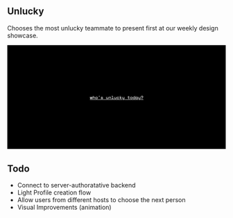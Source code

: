 ## Unlucky
Chooses the most unlucky teammate to present first at our weekly design showcase.

![landing page of unlucky website](https://github.com/jasonxuyang/unlucky/blob/master/cover.png)

## Todo
- Connect to server-authoratative backend
- Light Profile creation flow
- Allow users from different hosts to choose the next person
- Visual Improvements (animation)

